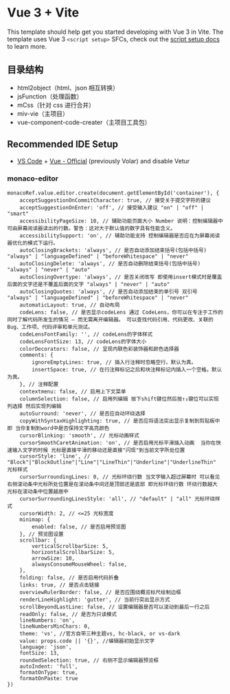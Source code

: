 # Vue 3 + Vite

This template should help get you started developing with Vue 3 in Vite. The template uses Vue 3 `<script setup>` SFCs, check out the [script setup docs](https://v3.vuejs.org/api/sfc-script-setup.html#sfc-script-setup) to learn more.

## 目录结构

- html2object（html、json 相互转换）
- jsFunction（处理函数）
- mCss（针对 css 进行合并）
- miv-vie（主项目）
- vue-component-code-creater（主项目工具包）

## Recommended IDE Setup

- [VS Code](https://code.visualstudio.com/) + [Vue - Official](https://marketplace.visualstudio.com/items?itemName=Vue.volar) (previously Volar) and disable Vetur

### monaco-editor

```
monacoRef.value.editor.create(document.getElementById('container'), {
    acceptSuggestionOnCommitCharacter: true, // 接受关于提交字符的建议
    acceptSuggestionOnEnter: 'off', // 接受输入建议 "on" | "off" | "smart"
    accessibilityPageSize: 10, // 辅助功能页面大小 Number 说明：控制编辑器中可由屏幕阅读器读出的行数。警告：这对大于默认值的数字具有性能含义。
    accessibilitySupport: 'on', // 辅助功能支持 控制编辑器是否应在为屏幕阅读器优化的模式下运行。
    autoClosingBrackets: 'always', // 是否自动添加结束括号(包括中括号) "always" | "languageDefined" | "beforeWhitespace" | "never"
    autoClosingDelete: 'always', // 是否自动删除结束括号(包括中括号) "always" | "never" | "auto"
    autoClosingOvertype: 'always', // 是否关闭改写 即使用insert模式时是覆盖后面的文字还是不覆盖后面的文字 "always" | "never" | "auto"
    autoClosingQuotes: 'always', // 是否自动添加结束的单引号 双引号 "always" | "languageDefined" | "beforeWhitespace" | "never"
    automaticLayout: true, // 自动布局
    codeLens: false, // 是否显示codeLens 通过 CodeLens，你可以在专注于工作的同时了解代码所发生的情况 – 而无需离开编辑器。 可以查找代码引用、代码更改、关联的 Bug、工作项、代码评审和单元测试。
    codeLensFontFamily: '', // codeLens的字体样式
    codeLensFontSize: 13, // codeLens的字体大小
    colorDecorators: false, // 呈现内联色彩装饰器和颜色选择器
    comments: {
        ignoreEmptyLines: true, // 插入行注释时忽略空行。默认为真。
        insertSpace: true, // 在行注释标记之后和块注释标记内插入一个空格。默认为真。
    }, // 注释配置
    contextmenu: false, // 启用上下文菜单
    columnSelection: false, // 启用列编辑 按下shift键位然后按↑↓键位可以实现列选择 然后实现列编辑
    autoSurround: 'never', // 是否应自动环绕选择
    copyWithSyntaxHighlighting: true, // 是否应将语法突出显示复制到剪贴板中 即 当你复制到word中是否保持文字高亮颜色
    cursorBlinking: 'smooth', // 光标动画样式
    cursorSmoothCaretAnimation: 'on', // 是否启用光标平滑插入动画  当你在快速输入文字的时候 光标是直接平滑的移动还是直接"闪现"到当前文字所处位置
    cursorStyle: 'line', // "Block"|"BlockOutline"|"Line"|"LineThin"|"Underline"|"UnderlineThin" 光标样式
    cursorSurroundingLines: 0, // 光标环绕行数 当文字输入超过屏幕时 可以看见右侧滚动条中光标所处位置是在滚动条中间还是顶部还是底部 即光标环绕行数 环绕行数越大 光标在滚动条中位置越居中
    cursorSurroundingLinesStyle: 'all', // "default" | "all" 光标环绕样式
    cursorWidth: 2, // <=25 光标宽度
    minimap: {
        enabled: false, // 是否启用预览图
    }, // 预览图设置
    scrollbar: {
        verticalScrollbarSize: 5,
        horizontalScrollbarSize: 5,
        arrowSize: 10,
        alwaysConsumeMouseWheel: false,
    },
    folding: false, // 是否启用代码折叠
    links: true, // 是否点击链接
    overviewRulerBorder: false, // 是否应围绕概览标尺绘制边框
    renderLineHighlight: 'gutter', // 当前行突出显示方式
    scrollBeyondLastLine: false, // 设置编辑器是否可以滚动到最后一行之后
    readOnly: false, // 是否为只读模式
    lineNumbers: 'on',
    lineNumbersMinChars: 0,
    theme: 'vs', //官方自带三种主题vs, hc-black, or vs-dark
    value: props.code || '{}', //编辑器初始显示文字
    language: 'json',
    fontSize: 13,
    roundedSelection: true, // 右侧不显示编辑器预览框
    autoIndent: 'full',
    formatOnType: true,
    formatOnPaste: true
})
```
